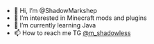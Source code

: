 - 👋 Hi, I’m @ShadowMarkshep
- 👀 I’m interested in Minecraft mods and plugins
- 🌱 I’m currently learning Java
- 📫 How to reach me TG [@m_shadowless](https://t.me/m_shadowless)
